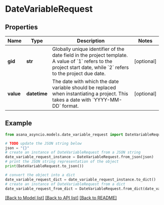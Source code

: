 # DateVariableRequest


## Properties

Name | Type | Description | Notes
------------ | ------------- | ------------- | -------------
**gid** | **str** | Globally unique identifier of the date field in the project template. A value of &#x60;1&#x60; refers to the project start date, while &#x60;2&#x60; refers to the project due date. | [optional] 
**value** | **datetime** | The date with which the date variable should be replaced when instantiating a project. This takes a date with &#x60;YYYY-MM-DD&#x60; format. | [optional] 

## Example

```python
from asana_asyncio.models.date_variable_request import DateVariableRequest

# TODO update the JSON string below
json = "{}"
# create an instance of DateVariableRequest from a JSON string
date_variable_request_instance = DateVariableRequest.from_json(json)
# print the JSON string representation of the object
print(DateVariableRequest.to_json())

# convert the object into a dict
date_variable_request_dict = date_variable_request_instance.to_dict()
# create an instance of DateVariableRequest from a dict
date_variable_request_from_dict = DateVariableRequest.from_dict(date_variable_request_dict)
```
[[Back to Model list]](../README.md#documentation-for-models) [[Back to API list]](../README.md#documentation-for-api-endpoints) [[Back to README]](../README.md)


